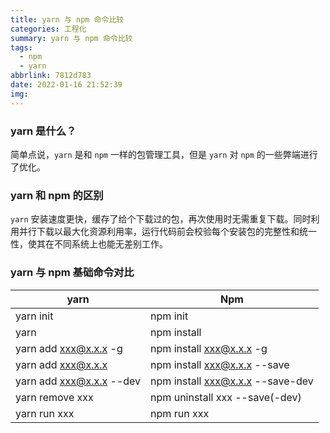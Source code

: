 ```yaml
---
title: yarn 与 npm 命令比较
categories: 工程化
summary: yarn 与 npm 命令比较
tags:
  - npm
  - yarn
abbrlink: 7812d783
date: 2022-01-16 21:52:39
img:
---
```




### yarn 是什么？

简单点说，`yarn` 是和 `npm` 一样的包管理工具，但是 `yarn` 对 `npm` 的一些弊端进行了优化。

<!--more-->

### yarn 和 npm 的区别

`yarn` 安装速度更快，缓存了给个下载过的包，再次使用时无需重复下载。同时利用并行下载以最大化资源利用率，运行代码前会校验每个安装包的完整性和统一性，使其在不同系统上也能无差别工作。



### yarn 与 npm 基础命令对比

| yarn                     | Npm                              |
| ------------------------ | -------------------------------- |
| yarn init                | npm init                         |
| yarn                     | npm install                      |
| yarn add xxx@x.x.x -g    | npm install xxx@x.x.x -g         |
| yarn add xxx@x.x.x       | npm install xxx@x.x.x --save     |
| yarn add xxx@x.x.x --dev | npm install xxx@x.x.x --save-dev |
| yarn remove xxx          | npm uninstall xxx --save(-dev)   |
| yarn run xxx             | npm run xxx                      |

